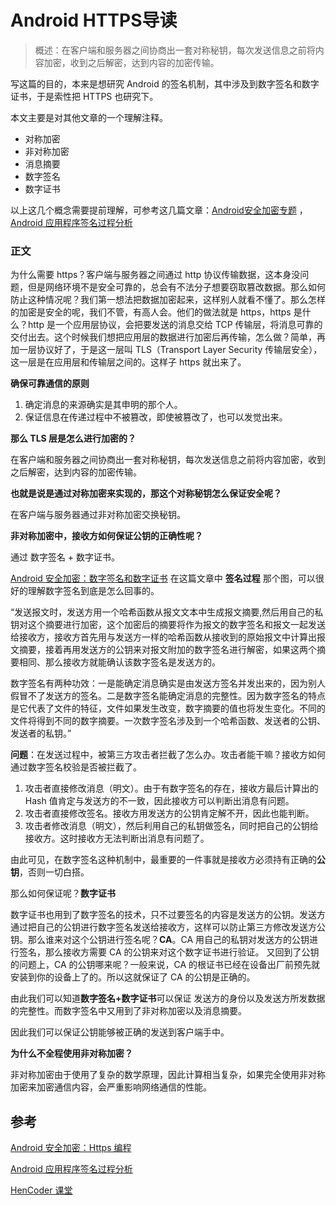 # Android HTTPS导读

> 概述：在客户端和服务器之间协商出一套对称秘钥，每次发送信息之前将内容加密，收到之后解密，达到内容的加密传输。

写这篇的目的，本来是想研究 Android 的签名机制，其中涉及到数字签名和数字证书，于是索性把 HTTPS 也研究下。

本文主要是对其他文章的一个理解注释。

- 对称加密
- 非对称加密
- 消息摘要
- 数字签名
- 数字证书

以上这几个概念需要提前理解，可参考这几篇文章：[Android安全加密专题](https://blog.csdn.net/axi295309066/article/details/52494832) ，[Android 应用程序签名过程分析](https://blog.csdn.net/roland_sun/article/details/41825791)

### 正文

为什么需要 https？客户端与服务器之间通过 http 协议传输数据，这本身没问题，但是网络环境不是安全可靠的，总会有不法分子想要窃取篡改数据。那么如何防止这种情况呢？我们第一想法把数据加密起来，这样别人就看不懂了。那么怎样的加密是安全的呢，我们不管，有高人会。他们的做法就是 https，https 是什么？http 是一个应用层协议，会把要发送的消息交给 TCP 传输层，将消息可靠的交付出去。这个时候我们想把应用层的数据进行加密后再传输，怎么做？简单，再加一层协议好了，于是这一层叫 TLS（Transport Layer Security 传输层安全），这一层是在应用层和传输层之间的。这样子 https 就出来了。

**确保可靠通信的原则**

1. 确定消息的来源确实是其申明的那个人。
2. 保证信息在传递过程中不被篡改，即使被篡改了，也可以发觉出来。

**那么 TLS 层是怎么进行加密的？**

在客户端和服务器之间协商出一套对称秘钥，每次发送信息之前将内容加密，收到之后解密，达到内容的加密传输。

**也就是说是通过对称加密来实现的，那这个对称秘钥怎么保证安全呢？**

在客户端与服务器通过非对称加密交换秘钥。



**非对称加密中，接收方如何保证公钥的正确性呢？**

通过 数字签名 + 数字证书。

[Android 安全加密：数字签名和数字证书](https://blog.csdn.net/axi295309066/article/details/52494832) 在这篇文章中 **签名过程** 那个图，可以很好的理解数字签名到底是怎么回事的。

“发送报文时，发送方用一个哈希函数从报文文本中生成报文摘要,然后用自己的私钥对这个摘要进行加密，这个加密后的摘要将作为报文的数字签名和报文一起发送给接收方，接收方首先用与发送方一样的哈希函数从接收到的原始报文中计算出报文摘要，接着再用发送方的公钥来对报文附加的数字签名进行解密，如果这两个摘要相同、那么接收方就能确认该数字签名是发送方的。

数字签名有两种功效：一是能确定消息确实是由发送方签名并发出来的，因为别人假冒不了发送方的签名。二是数字签名能确定消息的完整性。因为数字签名的特点是它代表了文件的特征，文件如果发生改变，数字摘要的值也将发生变化。不同的文件将得到不同的数字摘要。一次数字签名涉及到一个哈希函数、发送者的公钥、发送者的私钥。”

**问题**：在发送过程中，被第三方攻击者拦截了怎么办。攻击者能干嘛？接收方如何通过数字签名校验是否被拦截了。

1. 攻击者直接修改消息（明文）。由于有数字签名的存在，接收方最后计算出的 Hash 值肯定与发送方的不一致，因此接收方可以判断出消息有问题。
2. 攻击者直接修改签名。接收方用发送方的公钥肯定解不开，因此也能判断。
3. 攻击者修改消息（明文），然后利用自己的私钥做签名，同时把自己的公钥给接收方。这时接收方无法判断出消息有问题了。

由此可见，在数字签名这种机制中，最重要的一件事就是接收方必须持有正确的**公钥**，否则一切白搭。

那么如何保证呢？**数字证书**

数字证书也用到了数字签名的技术，只不过要签名的内容是发送方的公钥。发送方通过把自己的公钥进行数字签名发送给接收方，这样可以防止第三方修改发送方公钥。那么谁来对这个公钥进行签名呢？**CA**。CA 用自己的私钥对发送方的公钥进行签名，那么接收方需要 CA 的公钥来对这个数字证书进行验证。 又回到了公钥的问题上，CA 的公钥哪来呢？一般来说，CA 的根证书已经在设备出厂前预先就安装到你的设备上了的。所以这就保证了 CA 的公钥是正确的。

由此我们可以知道**数字签名+数字证书**可以保证 发送方的身份以及发送方所发数据的完整性。而数字签名中又用到了非对称加密以及消息摘要。

因此我们可以保证公钥能够被正确的发送到客户端手中。



**为什么不全程使用非对称加密？**

非对称加密由于使用了复杂的数学原理，因此计算相当复杂，如果完全使用非对称加密来加密通信内容，会严重影响网络通信的性能。

## 参考

[Android 安全加密：Https 编程](https://blog.csdn.net/axi295309066/article/details/52494902)

[Android 应用程序签名过程分析](https://blog.csdn.net/roland_sun/article/details/41825791)

[HenCoder 课堂](https://hencoder.com/)

